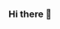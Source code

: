 ### Hi there 👋

<!--
**bilalashc/bilalashc** is a ✨ _special_ ✨ repository because its `README.md` (this file) appears on your GitHub profile.


![bilalashc's Stats](https://github-readme-stats.vercel.app/api?username=bilalashc&theme=tokyonight&show_icons=true&hide_border=true&count_private=true)
![bilalashc's Streak](https://github-readme-streak-stats.herokuapp.com/?user=bilalashc&theme=tokyonight&hide_border=true)
![bilalashc's Top Languages](https://github-readme-stats.vercel.app/api/top-langs/?username=bilalashc&theme=tokyonight&show_icons=true&hide_border=true&layout=compact)

Here are some ideas to get you started:

- 🔭 I’m currently working on ...
- 🌱 I’m currently learning ...
- 👯 I’m looking to collaborate on ...
- 🤔 I’m looking for help with ...
- 💬 Ask me about ...
- 📫 How to reach me: ...
- 😄 Pronouns: ...
- ⚡ Fun fact: ...
-->
